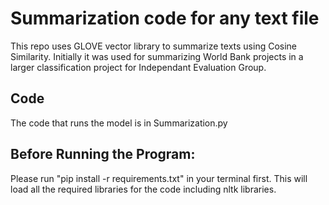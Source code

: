 # Summarization code for any text file 
This repo uses GLOVE vector library to summarize texts using Cosine Similarity. 
Initially it was used for summarizing World Bank projects in a larger classification project for Independant Evaluation Group. 

## Code
The code that runs the model is in Summarization.py

## Before Running the Program: 

Please run "pip install -r requirements.txt" in your terminal first. This will load all the required libraries for the code including nltk libraries. 
